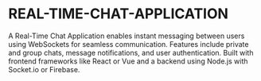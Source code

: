# REAL-TIME-CHAT-APPLICATION
A Real-Time Chat Application enables instant messaging between users using WebSockets for seamless communication. Features include private and group chats, message notifications, and user authentication. Built with frontend frameworks like React or Vue and a backend using Node.js with Socket.io or Firebase.
